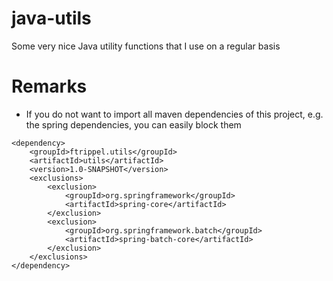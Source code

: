 java-utils
==========

Some very nice Java utility functions that I use on a regular basis

# Remarks

* If you do not want to import all maven dependencies of this project, e.g. the spring dependencies, you can easily block them

```maven
<dependency>
	<groupId>ftrippel.utils</groupId>
	<artifactId>utils</artifactId>
	<version>1.0-SNAPSHOT</version>
	<exclusions>
		<exclusion>
			<groupId>org.springframework</groupId>
			<artifactId>spring-core</artifactId>
		</exclusion>
		<exclusion>
			<groupId>org.springframework.batch</groupId>
	    	<artifactId>spring-batch-core</artifactId>
		</exclusion>
	</exclusions>
</dependency>
```
